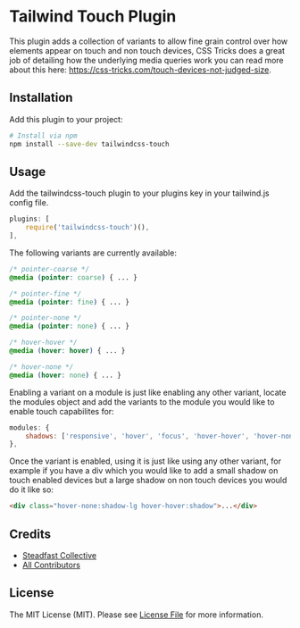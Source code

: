# Tailwind Touch Plugin

This plugin adds a collection of variants to allow fine grain control over how elements appear on touch and non touch devices, CSS Tricks does a great job of detailing how the underlying media queries work you can read more about this here: https://css-tricks.com/touch-devices-not-judged-size.

## Installation

Add this plugin to your project:

```bash
# Install via npm
npm install --save-dev tailwindcss-touch
```

## Usage

Add the tailwindcss-touch plugin to your plugins key in your tailwind.js config file. 

```js
plugins: [
    require('tailwindcss-touch')(),
],

```

The following variants are currently available:

```css
/* pointer-coarse */
@media (pointer: coarse) { ... } 

/* pointer-fine */
@media (pointer: fine) { ... }

/* pointer-none */
@media (pointer: none) { ... }

/* hover-hover */
@media (hover: hover) { ... }

/* hover-none */
@media (hover: none) { ... }
```

Enabling a variant on a module is just like enabling any other variant, locate the modules object and add the variants to the module you would like to enable touch capabilites for:

```js
modules: {
    shadows: ['responsive', 'hover', 'focus', 'hover-hover', 'hover-none'],
},
```

Once the variant is enabled, using it is just like using any other variant, for example if you have a div which you would like to add a small shadow on touch enabled devices but a large shadow on non touch devices you would do it like so:
```html
<div class="hover-none:shadow-lg hover-hover:shadow">...</div>
```

## Credits

- [Steadfast Collective](https://github.com/steadfastcollective)
- [All Contributors](../../contributors)

## License

The MIT License (MIT). Please see [License File](LICENSE.md) for more information.

